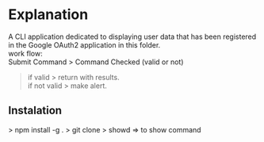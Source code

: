 # Explanation

A CLI application dedicated to displaying user data that has been registered in the Google OAuth2 application in this folder.
</br>
work flow:
</br>
Submit Command > Command Checked (valid or not)</br>
> if valid > return with results.</br>
> if not valid > make alert.

<h2>Instalation</h2>
> npm install -g .
> git clone <link>
> showd => to show command
